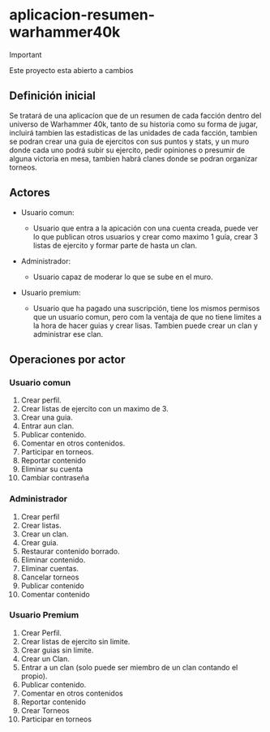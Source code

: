 # aplicacion-resumen-warhammer40k
>[!IMPORTANT]
>Este proyecto esta abierto a cambios 
## Definición inicial
Se tratará de una aplicacíon que de un resumen de cada facción dentro del universo de Warhammer 40k, tanto de su historia como su forma de jugar, incluirá tambien las estadisticas de las unidades de cada facción, tambien se podran crear una guia de ejercitos con sus puntos y stats, y un muro donde cada uno podrá subir su ejercito, pedir opiniones o presumir de alguna victoria en mesa, tambien habrá clanes donde se podran organizar torneos. 
## Actores
* Usuario comun:
    * Usuario que entra a la apicación con una cuenta creada, puede ver lo que publican otros usuarios y crear como maximo 1 guía, crear 3 listas de ejercito y formar parte de hasta un clan.
  
* Administrador:
    - Usuario capaz de moderar lo que se sube en el muro.

* Usuario premium:
    * Usuario que ha pagado una suscripción, tiene los mismos permisos que un usuario comun, pero com la ventaja de que no tiene limites a la hora de hacer guias y crear lisas. Tambien puede crear un clan y administrar ese clan.

## Operaciones por actor
### Usuario comun
1. Crear perfil.
2. Crear listas de ejercito con un maximo de 3.
3. Crear una guia.
4. Entrar aun clan.
5. Publicar contenido.
6. Comentar en otros contenidos.
7. Participar en torneos.
8. Reportar contenido
9. Eliminar su cuenta
10. Cambiar contraseña
### Administrador
1. Crear perfil
2. Crear listas.
3. Crear un clan.
4. Crear guia.
5. Restaurar contenido borrado.
6. Eliminar contenido.
7. Eliminar cuentas.
8. Cancelar torneos
9. Publicar contenido
10. Comentar contenido
### Usuario Premium
1. Crear Perfil.
2. Crear listas de ejercito sin limite.
3. Crear guias sin limite.
4. Crear un Clan.
5. Entrar a un clan (solo puede ser miembro de un clan contando el propio).
6. Publicar contenido.
7. Comentar en otros contenidos
8. Reportar contenido
9. Crear Torneos
10. Participar en torneos
